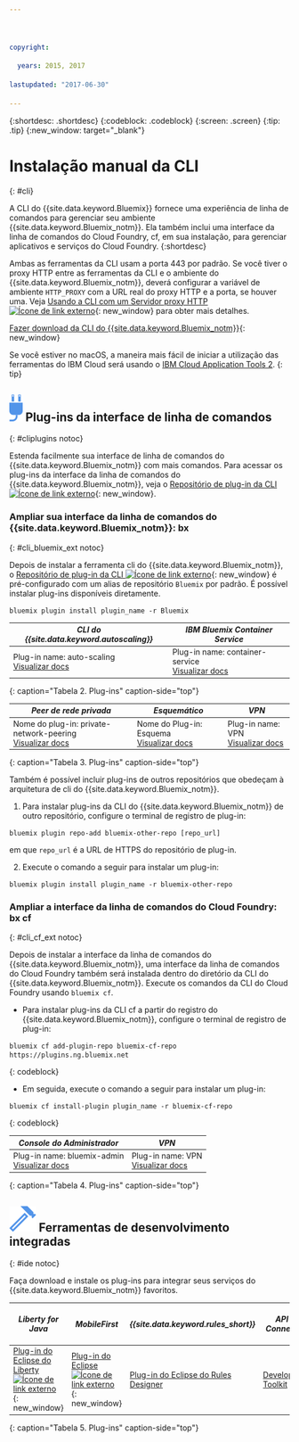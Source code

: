 ```yaml
---



copyright:

  years: 2015, 2017

lastupdated: "2017-06-30"

---
```


{:shortdesc: .shortdesc}
{:codeblock: .codeblock}
{:screen: .screen}
{:tip: .tip}
{:new_window: target="_blank"}

# Instalação manual da CLI
{: #cli}

A CLI do {{site.data.keyword.Bluemix}} fornece uma experiência de linha de comandos para gerenciar seu ambiente {{site.data.keyword.Bluemix_notm}}. Ela também inclui uma interface da linha de comandos do Cloud Foundry, cf, em sua instalação, para gerenciar aplicativos e serviços do Cloud Foundry.
{:shortdesc}

Ambas as ferramentas da CLI usam a porta 443 por padrão. Se você tiver o proxy HTTP entre as ferramentas da CLI e o ambiente do {{site.data.keyword.Bluemix_notm}}, deverá configurar a variável de ambiente `HTTP_PROXY` com a URL real do proxy HTTP e a porta, se houver uma. Veja [Usando a CLI com um Servidor proxy HTTP ![Ícone de link externo](../icons/launch-glyph.svg)](http://docs.cloudfoundry.org/cf-cli/http-proxy.html){: new_window} para obter mais detalhes.

[Fazer download da CLI do {{site.data.keyword.Bluemix_notm}}](/docs/cli/reference/bluemix_cli/all_versions.html){: new_window} 

Se você estiver no macOS, a maneira mais fácil de iniciar a utilização das ferramentas do IBM Cloud será usando o [IBM Cloud Application Tools 2](/docs/cli/icat.html).
{: tip}

## ![](./images/CLI_Plugin.svg) Plug-ins da interface de linha de comandos
{: #cliplugins notoc}

Estenda facilmente sua interface de linha de comandos do {{site.data.keyword.Bluemix_notm}} com mais comandos. Para acessar os plug-ins da interface da linha de comandos do {{site.data.keyword.Bluemix_notm}}, veja o [Repositório de plug-in da CLI ![Ícone de link externo](../icons/launch-glyph.svg)](https://plugins.ng.bluemix.net/){: new_window}.

### Ampliar sua interface da linha de comandos do {{site.data.keyword.Bluemix_notm}}: bx
{: #cli_bluemix_ext notoc}


Depois de instalar a ferramenta cli do {{site.data.keyword.Bluemix_notm}}, o [Repositório de plug-in da CLI ![Ícone de link externo](../icons/launch-glyph.svg)](https://plugins.ng.bluemix.net/){: new_window} é pré-configurado com um alias de repositório `Bluemix` por padrão. É possível instalar plug-ins disponíveis diretamente.

```
bluemix plugin install plugin_name -r Bluemix
```

| *CLI do {{site.data.keyword.autoscaling}}* |  *IBM Bluemix Container Service*  |
|-----|-----|
| Plug-in name: auto-scaling <br> [Visualizar docs](/docs/cli/plugins/auto-scaling/index.html) |  Plug-in name: container-service  <br> [Visualizar docs](/docs/containers/cs_cli_devtools.html) |
{: caption="Tabela 2. Plug-ins" caption-side="top"}

|  *Peer de rede privada* | *Esquemático* | *VPN*  |
|-----|-----|-----|
| Nome do plug-in: private-network-peering  <br> [Visualizar docs](/docs/cli/plugins/pnp/index.html) | Nome do Plug-in: Esquema  <br> [Visualizar docs](/docs/services/schematics/schematics_reference.html) | Plug-in name: VPN  <br> [Visualizar docs](/docs/cli/plugins/bx_vpn/index.html) |
{: caption="Tabela 3. Plug-ins" caption-side="top"}

Também é possível incluir plug-ins de outros repositórios que obedeçam à arquitetura de cli do {{site.data.keyword.Bluemix_notm}}.
1. Para instalar plug-ins da CLI do {{site.data.keyword.Bluemix_notm}} de outro repositório, configure o terminal de registro de plug-in:
```
bluemix plugin repo-add bluemix-other-repo [repo_url]
```
em que `repo_url` é a URL de HTTPS do repositório de plug-in.

2. Execute o comando a seguir para instalar um plug-in:
```
bluemix plugin install plugin_name -r bluemix-other-repo
```

### Ampliar a interface da linha de comandos do Cloud Foundry: bx cf
{: #cli_cf_ext notoc}

Depois de instalar a interface da linha de comandos do {{site.data.keyword.Bluemix_notm}}, uma interface da linha de comandos do Cloud Foundry também será instalada dentro do diretório da CLI do {{site.data.keyword.Bluemix_notm}}. Execute os comandos da CLI do Cloud Foundry usando `bluemix cf`.

* Para instalar plug-ins da CLI cf a partir do registro do {{site.data.keyword.Bluemix_notm}}, configure o terminal de registro de plug-in:

```
bluemix cf add-plugin-repo bluemix-cf-repo https://plugins.ng.bluemix.net
```
{: codeblock}

* Em seguida, execute o comando a seguir para instalar um plug-in:

```
bluemix cf install-plugin plugin_name -r bluemix-cf-repo
```
{: codeblock}

| *Console do Administrador* | *VPN* |
|-----------------|-----------------|
|  Plug-in name: bluemix-admin <br> [Visualizar docs](/docs/cli/plugins/bluemix_admin/index.html) | Plug-in name: VPN <br> [Visualizar docs](/docs/cli/plugins/vpn/index.html) |
{: caption="Tabela 4. Plug-ins" caption-side="top"}


## ![](./images/Integrated_Dev_Tools.svg) Ferramentas de desenvolvimento integradas
{: #ide notoc}

Faça download e instale os plug-ins para integrar seus serviços do {{site.data.keyword.Bluemix_notm}} favoritos.

| *Liberty for Java* | *MobileFirst* | *{{site.data.keyword.rules_short}}* | *API Connect* | *Eclipse Tools for Bluemix* |
|----------|----------|----------|----------|----------|
| [Plug-in do Eclipse do Liberty ![Ícone de link externo](../icons/launch-glyph.svg)](https://developer.ibm.com/wasdev/downloads/liberty-profile-using-eclipse/){: new_window} | [Plug-in do Eclipse ![Ícone de link externo](../icons/launch-glyph.svg)](https://marketplace.eclipse.org/content/ibm-mobilefirst-platform-studio){: new_window} | [Plug-in do Eclipse do Rules Designer](../services/rules/index.html#rulov002) | [Developer Toolkit](/docs/services/apiconnect/apic_003.html#apic_001 ) | [Plug-in do Eclipse do Bluemix](/docs/manageapps/eclipsetools/eclipsetools.html) |
{: caption="Tabela 5. Plug-ins" caption-side="top"}
